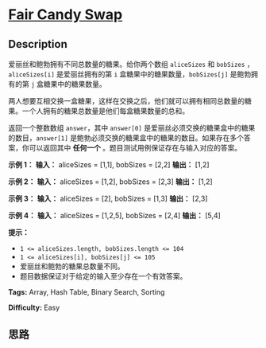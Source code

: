 # [Fair Candy Swap][title]

## Description

爱丽丝和鲍勃拥有不同总数量的糖果。给你两个数组 `aliceSizes` 和 `bobSizes` ，`aliceSizes[i]` 是爱丽丝拥有的第
`i` 盒糖果中的糖果数量，`bobSizes[j]` 是鲍勃拥有的第 `j` 盒糖果中的糖果数量。

两人想要互相交换一盒糖果，这样在交换之后，他们就可以拥有相同总数量的糖果。一个人拥有的糖果总数量是他们每盒糖果数量的总和。

返回一个整数数组 `answer`，其中 `answer[0]` 是爱丽丝必须交换的糖果盒中的糖果的数目，`answer[1]`
是鲍勃必须交换的糖果盒中的糖果的数目。如果存在多个答案，你可以返回其中 **任何一个** 。题目测试用例保证存在与输入对应的答案。



**示例 1：**
            **输入：** aliceSizes = [1,1], bobSizes = [2,2]    **输出：** [1,2]    

**示例 2：**
            **输入：** aliceSizes = [1,2], bobSizes = [2,3]    **输出：** [1,2]    

**示例 3：**
            **输入：** aliceSizes = [2], bobSizes = [1,3]    **输出：** [2,3]    

**示例 4：**
            **输入：** aliceSizes = [1,2,5], bobSizes = [2,4]    **输出：** [5,4]    



**提示：**

  * `1 <= aliceSizes.length, bobSizes.length <= 104`
  * `1 <= aliceSizes[i], bobSizes[j] <= 105`
  * 爱丽丝和鲍勃的糖果总数量不同。
  * 题目数据保证对于给定的输入至少存在一个有效答案。


**Tags:** Array, Hash Table, Binary Search, Sorting

**Difficulty:** Easy

## 思路

[title]: https://leetcode-cn.com/problems/fair-candy-swap
